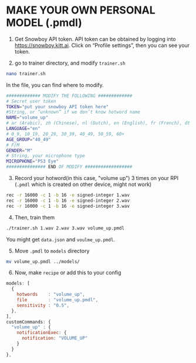 # MAKE YOUR OWN PERSONAL MODEL (.pmdl)

1. Get Snowboy API token. API token can be obtained by logging into https://snowboy.kitt.ai. Click on “Profile settings”, then you can see your token.

2. go to trainer directory, and modify `trainer.sh`
```sh
nano trainer.sh
```
In the file, you can find where to modify.
```sh
############# MODIFY THE FOLLOWING #############
# Secret user token
TOKEN="put your snowboy API token here"
#String, or “unknown” if we don’t know hotword name
NAME="volume_up"
# ar (Arabic), zh (Chinese), nl (Dutch), en (English), fr (French), dt (German), hi (Hindi), it (Italian), jp (Japanese), ko (Korean), fa (Persian), pl (Polish), pt (Portuguese), ru (Russian), es (Spanish), ot (Other)
LANGUAGE="en"
# 0_9, 10_19, 20_29, 30_39, 40_49, 50_59, 60+
AGE_GROUP="40_49"
# F/M
GENDER="M"
# String, your microphone type
MICROPHONE="PS3 Eye"
############### END OF MODIFY ##################
```

3. Record your hotword(in this case, "volume up") 3 times on your RPI (`.pmdl` which is created on other device, might not work)
```sh
rec -r 16000 -c 1 -b 16 -e signed-integer 1.wav
rec -r 16000 -c 1 -b 16 -e signed-integer 2.wav
rec -r 16000 -c 1 -b 16 -e signed-integer 3.wav
```

4. Then, train them
```sh
./trainer.sh 1.wav 2.wav 3.wav volume_up.pmdl
```
You might get `data.json` and `voulme_up.pmdl`.

5. Move `.pmdl` to `models` directory
```sh
mv volume_up.pmdl ../models/
```

6. Now, make `recipe` or add this to your config
```js
models: [
  {
    hotwords    : "volume_up",
    file        : "volume_up.pmdl",
    sensitivity : "0.5",
  },
],
customCommands: {
  "volume_up" : {
    notificationExec: {
      notification: "VOLUME_UP"
    }
  }
},
```
